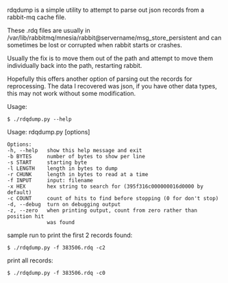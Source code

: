 rdqdump is a simple utility to attempt to parse out json records
from a rabbit-mq cache file.

These .rdq files are usually in /var/lib/rabbitmq/mnesia/rabbit@servername/msg_store_persistent
and can sometimes be lost or corrupted when rabbit starts or crashes.

Usually the fix is to move them out of the path and attempt to move them individually
back into the path, restarting rabbit. 

Hopefully this offers another option of parsing out the records for reprocessing. The data
I recovered was json, if you have other data types, this may not work without some modification.

Usage: 

`$ ./rdqdump.py --help`

Usage: rdqdump.py [options]

```
Options:
-h, --help   show this help message and exit
-b BYTES     number of bytes to show per line
-s START     starting byte
-l LENGTH    length in bytes to dump
-r CHUNK     length in bytes to read at a time
-f INPUT     input: filename
-x HEX       hex string to search for (395f316c000000016d0000 by default)
-c COUNT     count of hits to find before stopping (0 for don't stop)
-d, --debug  turn on debugging output
-z, --zero   when printing output, count from zero rather than position hit
             was found
```

sample run to print the first 2 records found: 

`$ ./rdqdump.py -f 383506.rdq -c2`

print all records:

`$ ./rdqdump.py -f 383506.rdq -c0`
